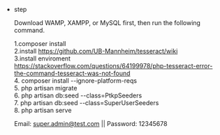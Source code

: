 <ul>
<li><p>step</p></li>
<p>

   Download WAMP, XAMPP, or MySQL first, then run the following command.

1.composer install </br>
2.install https://github.com/UB-Mannheim/tesseract/wiki </br>
3.install enviroment https://stackoverflow.com/questions/64199978/php-tesseract-error-the-command-tesseract-was-not-found </br>
4. composer install --ignore-platform-reqs </br>
5. php artisan migrate </br>
6. php artisan db:seed --class=PtkpSeeders  </br>
7. php artisan db:seed --class=SuperUserSeeders   </br>
8. php artisan serve </br>
</p>    

Email: super.admin@test.com || Password: 12345678
</ul>
